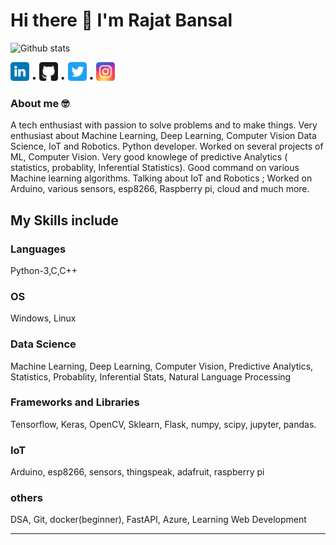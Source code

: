 # Hi there 👋 I'm Rajat Bansal

![Github stats](https://github-readme-stats.vercel.app/api?username=rajatbansal01&theme=dark&show_icons=true)

<a href = https://www.linkedin.com/in/rajat-bansal-89175b199><img src=https://raw.githubusercontent.com/edent/SuperTinyIcons/master/images/svg/linkedin.svg height='30' weight='30'></a> • <a href = https://github.com/rajatbansal01><img src=https://raw.githubusercontent.com/edent/SuperTinyIcons/master/images/svg/github.svg height='30' weight='30'></a> • <a href = https://twitter.com/rajatbansal_dev><img src=https://raw.githubusercontent.com/edent/SuperTinyIcons/master/images/svg/twitter.svg height='30' weight='30'></a> • <a href = https://www.instagram.com/rajat._bansal_><img src=https://raw.githubusercontent.com/edent/SuperTinyIcons/master/images/svg/instagram.svg height='30' 
weight='30'></a>

### About me 🤓
A tech enthusiast with passion to solve problems and to make things. Very enthusiast about Machine Learning, Deep Learning, Computer Vision Data Science, IoT and Robotics. Python developer. Worked on several projects of ML, Computer Vision. Very good knowlege of predictive Analytics ( statistics, probablity, Inferential Statistics). Good command on various Machine learning algorithms.
Talking about IoT and Robotics ; Worked on Arduino, various sensors, esp8266, Raspberry pi, cloud and much more.
## My Skills include

### Languages
Python-3,C,C++
### OS
Windows, Linux
### Data Science
Machine Learning, Deep Learning, Computer Vision, Predictive Analytics, Statistics, Probablity, Inferential Stats, Natural Language Processing
### Frameworks and Libraries
Tensorflow, Keras, OpenCV, Sklearn, Flask, numpy, scipy, jupyter, pandas.
### IoT
Arduino, esp8266, sensors, thingspeak, adafruit, raspberry pi
### others
DSA, Git, docker(beginner), FastAPI, Azure, Learning Web Development


---
